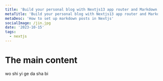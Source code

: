 ```yaml
---
title: 'Build your personal blog with Nextjs13 app router and Markdown'
metaTitle: 'Build your personal blog with Nextjs13 app router and Markdown'
metaDesc: 'How to set up markdown posts in Nextjs'
socialImage: /jin.jpg
date: '2023-10-15'
tags:
  - nextjs
---
```


# The main content
wo shi yi ge da sha bi